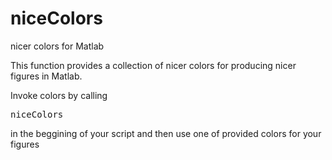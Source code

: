# niceColors
nicer colors for Matlab

This function provides a collection of nicer colors for producing nicer figures in Matlab.

Invoke colors by calling <pre>niceColors</pre> in the beggining of your script and then use one of provided colors for your figures
